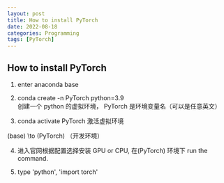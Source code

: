 ```yaml
---
layout: post
title: How to install PyTorch
date: 2022-08-18
categories: Programming
tags: [PyTorch]
---
```


## How to install PyTorch

1. enter anaconda base

2. conda create -n PyTorch python=3.9  
创建一个 python 的虚拟环境， PyTorch 是环境变量名（可以是任意英文）

3. conda activate PyTorch
激活虚拟环境

(base) \to (PyTorch)  （开发环境）

4. 进入官网根据配置选择安装 GPU or CPU, 在(PyTorch) 环境下 run the command.

5. type 'python', 'import torch'